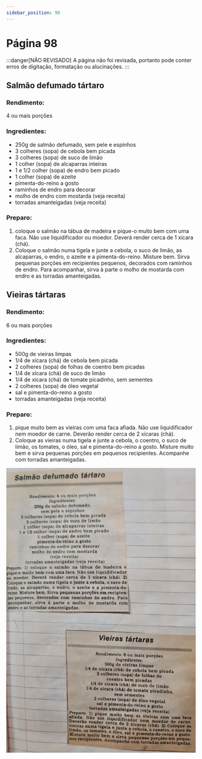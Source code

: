 ```yaml
---
sidebar_position: 98
---
```

# Página 98
:::danger[NÃO REVISADO]
A página não foi revisada, portanto pode conter erros de digitação, formatação ou alucinações.
:::
## Salmão defumado tártaro

### Rendimento:
4 ou mais porções

### Ingredientes:

*   250g de salmão defumado, sem pele e espinhos
*   3 colheres (sopa) de cebola bem picada
*   3 colheres (sopa) de suco de limão
*   1 colher (sopa) de alcaparras inteiras
*   1 e 1/2 colher (sopa) de endro bem picado
*   1 colher (sopa) de azeite
*   pimenta-do-reino a gosto
*   raminhos de endro para decorar
*   molho de endro com mostarda (veja receita)
*   torradas amanteigadas (veja receita)

### Preparo:

1.  coloque o salmão na tábua de madeira e pique-o muito bem com uma faca. Não use liquidificador ou moedor. Deverá render cerca de 1 xícara (chá).
2.  Coloque o salmão numa tigela e junte a cebola, o suco de limão, as alcaparras, o endro, o azeite e a pimenta-do-reino. Misture bem. Sirva pequenas porções em recipientes pequenos, decorados com raminhos de endro. Para acompanhar, sirva à parte o molho de mostarda com endro e as torradas amanteigadas.

## Vieiras tártaras

### Rendimento:
6 ou mais porções

### Ingredientes:

*   500g de vieiras limpas
*   1/4 de xícara (chá) de cebola bem picada
*   2 colheres (sopa) de folhas de coentro bem picadas
*   1/4 de xícara (chá) de suco de limão
*   1/4 de xícara (chá) de tomate picadinho, sem sementes
*   2 colheres (sopa) de óleo vegetal
*   sal e pimenta-do-reino a gosto
*   torradas amanteigadas (veja receita)

### Preparo:

1.  pique muito bem as vieiras com uma faca afiada. Não use liquidificador nem moedor de carne. Deverão render cerca de 2 xícaras (chá).
2.  Coloque as vieiras numa tigela e junte a cebola, o coentro, o suco de limão, os tomates, o óleo, sal e pimenta-do-reino a gosto. Misture muito bem e sirva pequenas porções em pequenos recipientes. Acompanhe com torradas amanteigadas.

![imagem base](./images/page_98.png)